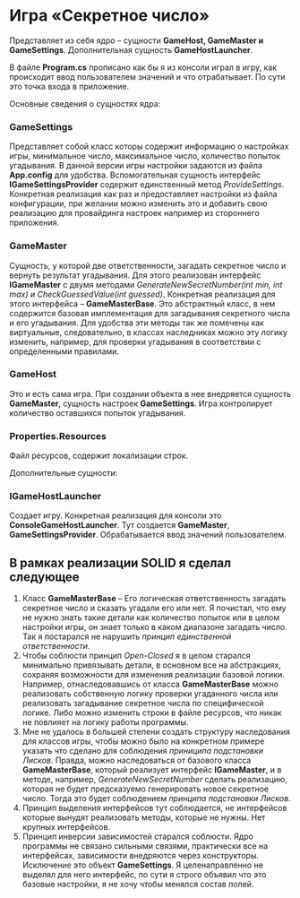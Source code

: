 # Игра «Секретное число»
Представляет из себя ядро – сущности **GameHost, GameMaster и GameSettings**. Дополнительная сущность **GameHostLauncher**. 

В файле **Program.cs** прописано как бы я из консоли играл в игру, как происходит ввод пользователем значений и что отрабатывает. По сути это точка входа в приложение. 

Основные сведения о сущностях ядра: 
### GameSettings 
Представляет собой класс которы содержит информацию о настройках игры, минимальное число, максимальное число, количество попыток угадывания. В данной версии игры настройки задаются из файла **App.config** для удобства.  Вспомогательная сущность интерфейс **IGameSettingsProvider** содержит единственный метод *ProvideSettings*. Конкретная реализация как раз и предоставляет настройки из файла конфигурации, при желании можно изменить это и добавить свою реализацию для провайдинга настроек например из стороннего приложения. 
### GameMaster 
Сущность, у которой две ответственности, загадать секретное число и вернуть результат угадывания. Для этого реализован интерфейс **IGameMaster** с двумя методами *GenerateNewSecretNumber(int min, int max) и CheckGuessedValue(int guessed)*. Конкретная реализация для этого интерфейса – **GameMasterBase**. Это абстрактный класс, в нем содержится базовая имплементация для загадывания секретного числа и его угадывания. Для удобства эти методы так же помечены как виртуальные, следовательно, в классах наследниках можно эту логику изменить, например, для проверки угадывания в соответствии с определенными правилами. 
### GameHost 
Это и есть сама игра. При создании объекта в нее внедряется сущность **GameMaster**, сущность настроек **GameSettings**. Игра контролирует количество оставшихся попыток угадывания. 
### Properties.Resources 
Файл ресурсов, содержит локализации строк. 

Дополнительные сущности:
### IGameHostLauncher
Создает игру. Конкретная реализация для консоли это **ConsoleGameHostLauncher**. Тут создается **GameMaster**, **GameSettingsProvider**. Обрабатывается ввод значений пользователем. 

## В рамках реализации SOLID я сделал следующее
1. Класс **GameMasterBase** – Его логическая ответственность загадать секретное число и сказать угадали его или нет. Я почистал, что ему не нужно знать такие детали как количество попыток или в целом настройки игры, он знает только в каком диапазоне загадать число. Так я постарался не нарушить *принцип единственной ответственности*.
2. Чтобы соблюсти принцип *Open-Closed* я в целом старался минимально привязывать детали, в основном все на абстракциях, сохраняя возможности для изменения реализации базовой логики. Например, отнаследовавшись от класса **GameMasterBase** можно реализовать собственную логику проверки угаданного числа или реализовать загадывание секретное числа по специфической логике. Либо можно изменить строки в файле ресурсов, что никак не повлияет на логику работы программы.
3. Мне не удалось в большей степени создать структуру наследования для классов игры, чтобы можно было на конкретном примере указать что сделано для соблюдения *приниципа подстановки Лисков*. Правда, можно наследоваться от базового класса **GameMasterBase**, который реализует интерфейс **IGameMaster**, и в методе, например, *GenerateNewSecretNumber* сделать реализацию, которая не будет предсказуемо генерировать новое секретное число. Тогда это будет соблюдением *принципа подстановки Лисков*.
4. Принцип выделения интерфейсов тут соблюдается, не интерфейсов которые вынудят реализовать методы, которые не нужны. Нет крупных интерфейсов. 
5. Принцип инверсии зависимостей старался соблюсти. Ядро программы не связано сильными связями, практически все на интерфейсах, зависимости внедряются через конструкторы. Исключение это объект **GameSettings**.  Я целенаправленно не выделял для него интерфейс, по сути я строго объявил что это базовые настройки, я не хочу чтобы менялся состав полей. 
